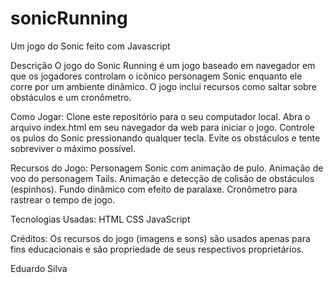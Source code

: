 # sonicRunning
Um jogo do Sonic feito com Javascript

Descrição
O jogo do Sonic Running é um jogo baseado em navegador em que os jogadores controlam o icônico personagem Sonic enquanto ele corre por um ambiente dinâmico. O jogo inclui recursos como saltar sobre obstáculos e um cronômetro.

Como Jogar:
Clone este repositório para o seu computador local.
Abra o arquivo index.html em seu navegador da web para iniciar o jogo.
Controle os pulos do Sonic pressionando qualquer tecla.
Evite os obstáculos e tente sobreviver o máximo possível.

Recursos do Jogo:
Personagem Sonic com animação de pulo.
Animação de voo do personagem Tails.
Animação e detecção de colisão de obstáculos (espinhos).
Fundo dinâmico com efeito de paralaxe.
Cronômetro para rastrear o tempo de jogo.

Tecnologias Usadas:
HTML
CSS
JavaScript

Créditos:
Os recursos do jogo (imagens e sons) são usados apenas para fins educacionais e são propriedade de seus respectivos proprietários.

Eduardo Silva
